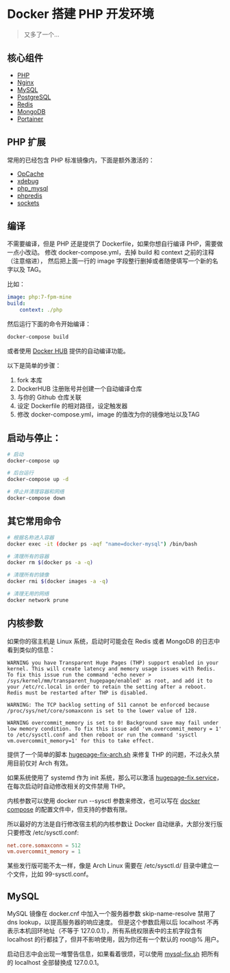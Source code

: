 # Docker 搭建 PHP 开发环境

> 又多了一个...

## 核心组件

- [PHP](http://php.net)
- [Nginx](http://nginx.org)
- [MySQL](http://mysql.com)
- [PostgreSQL](https://www.postgresql.org)
- [Redis](https://redis.io)
- [MongoDB](https://www.mongodb.com)
- [Portainer](https://portainer.io)

## PHP 扩展

常用的已经包含 PHP 标准镜像内，下面是额外激活的：

- [OpCache](http://php.net/opcache)
- [xdebug](https://xdebug.org)
- [php_mysql](http://php.net/pdo_mysql)
- [phpredis](https://github.com/phpredis/phpredis)
- [sockets](http://php.net/sockets)

## 编译

不需要编译，但是 PHP 还是提供了 Dockerfile，如果你想自行编译 PHP，需要做一点小改动。
修改 docker-compose.yml，去掉 build 和 context 之前的注释（注意缩进），
然后把上面一行的 image 字段整行删掉或者随便填写一个新的名字以及 TAG。

比如：

```yaml
image: php:7-fpm-mine
build:
    context: ./php
```

然后运行下面的命令开始编译：

```bash
docker-compose build
```

或者使用 [Docker HUB](https://hub.docker.com) 提供的自动编译功能。

以下是简单的步骤：

1. fork 本库
2. DockerHUB 注册账号并创建一个自动编译仓库
3. 与你的 Github 仓库关联
4. 设定 Dockerfile 的相对路径，设定触发器
5. 修改 docker-compose.yml，image 的值改为你的镜像地址以及TAG

## 启动与停止：

```bash
# 启动
docker-compose up

# 后台运行
docker-compose up -d

# 停止并清理容器和网络
docker-compose down
```

## 其它常用命令

```bash
# 根据名称进入容器
docker exec -it (docker ps -aqf "name=docker-mysql") /bin/bash

# 清理所有的容器
docker rm $(docker ps -a -q)

# 清理所有的镜像
docker rmi $(docker images -a -q)

# 清理无用的网络
docker network prune
```

## 内核参数

如果你的宿主机是 Linux 系统，启动时可能会在 Redis 或者 MongoDB 的日志中看到类似的信息：

```log
WARNING you have Transparent Huge Pages (THP) support enabled in your kernel. This will create latency and memory usage issues with Redis. To fix this issue run the command 'echo never > /sys/kernel/mm/transparent_hugepage/enabled' as root, and add it to your /etc/rc.local in order to retain the setting after a reboot. Redis must be restarted after THP is disabled.

WARNING: The TCP backlog setting of 511 cannot be enforced because /proc/sys/net/core/somaxconn is set to the lower value of 128.

WARNING overcommit_memory is set to 0! Background save may fail under low memory condition. To fix this issue add 'vm.overcommit_memory = 1' to /etc/sysctl.conf and then reboot or run the command 'sysctl vm.overcommit_memory=1' for this to take effect.
```

提供了一个简单的脚本 [hugepage-fix-arch.sh](https://github.com/verdana/docker-nmp/blob/master/hugepage-fix-arch.sh) 来修复 THP 的问题，不过永久禁用目前仅对 Arch 有效。

如果系统使用了 systemd 作为 init 系统，那么可以激活 [hugepage-fix.service](https://github.com/verdana/docker-nmp/blob/master/hugepage-fix.service)，在每次启动时自动修改相关的文件禁用 THP。

内核参数可以使用 docker run --sysctl 参数来修改，也可以写在 [docker compose](https://docs.docker.com/compose/compose-file/#sysctls) 的配置文件中，但支持的参数有限。

所以最好的方法是自行修改宿主机的内核参数让 Docker 自动继承，大部分发行版只要修改 /etc/sysctl.conf:

```conf
net.core.somaxconn = 512
vm.overcommit_memory = 1
```

某些发行版可能不太一样，像是 Arch Linux 需要在 /etc/sysctl.d/ 目录中建立一个文件，比如 99-sysctl.conf。

## MySQL

MySQL 镜像在 docker.cnf 中加入一个服务器参数 skip-name-resolve 禁用了 dns lookup，以提高服务器的响应速度。
但是这个参数启用以后 localhost 不再表示本机回环地址（不等于 127.0.0.1），所有系统权限表中的主机字段含有 localhost 的行都挂了，但并不影响使用，因为你还有一个默认的 root@% 用户。

启动日志中会出现一堆警告信息，如果看着很烦，可以使用 [mysql-fix.sh](https://github.com/verdana/docker-nmp/blob/master/mysql-fix.sh) 把所有的 localhost 全部替换成 127.0.0.1。

